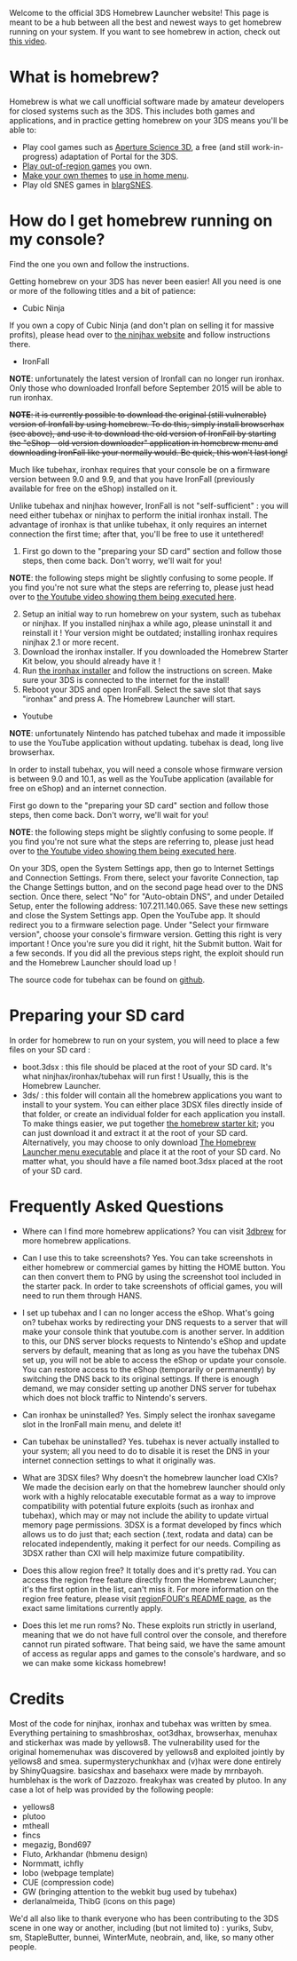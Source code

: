 Welcome to the official 3DS Homebrew Launcher website! This page is meant to be a hub between all the best and newest ways to get homebrew running on your system. 
If you want to see homebrew in action, check out [this video](https://www.youtube.com/watch?v=xryrEpVbCrk).

# What is homebrew?

Homebrew is what we call unofficial software made by amateur developers for closed systems such as the 3DS. This includes both games and applications, and in practice getting homebrew on your 3DS means you'll be able to:
	
- Play cool games such as [Aperture Science 3D](https://github.com/smealum/portal3DS), a free (and still work-in-progress) adaptation of Portal for the 3DS.
- [Play out-of-region games](https://github.com/smealum/regionFOUR) you own.
- [Make your own themes](https://github.com/usagirei/3DS-Theme-Editor/releases) to [use in home menu](https://github.com/astronautlevel2/Anemone3DS/releases).
- Play old SNES games in [blargSNES](http://blargsnes.kuribo64.net/).

# How do I get homebrew running on my console?

Find the one you own and follow the instructions.

Getting homebrew on your 3DS has never been easier! All you need is one or more of the following titles and a bit of patience:

- Cubic Ninja

If you own a copy of Cubic Ninja (and don't plan on selling it for massive profits), please head over to [the ninjhax website](http://smealum.github.io/ninjhax2/) and follow instructions there.

- IronFall

__NOTE__: unfortunately the latest version of Ironfall can no longer run ironhax. Only those who downloaded Ironfall before September 2015 will be able to run ironhax.

~~__NOTE__: it is currently possible to download the original (still vulnerable) version of Ironfall by using homebrew. To do this, simply install browserhax (see above), and use it to download the old version of IronFall by starting the "eShop - old version downloader" application in homebrew menu and downloading IronFall like your normally would. Be quick, this won't last long!~~

Much like tubehax, ironhax requires that your console be on a firmware version between 9.0 and 9.9, and that you have IronFall (previously available for free on the eShop) installed on it.

Unlike tubehax and ninjhax however, IronFall is not "self-sufficient" : you will need either tubehax or ninjhax to perform the initial ironhax install. The advantage of ironhax is that unlike tubehax, it only requires an internet connection the first time; after that, you'll be free to use it untethered!

1. First go down to the "preparing your SD card" section and follow those steps, then come back. Don't worry, we'll wait for you!
			
__NOTE__: the following steps might be slightly confusing to some people. If you find you're not sure what the steps are referring to, please just head over to [the Youtube video showing them being executed here](https://www.youtube.com/watch?v=vwX92Hf0Dsg).
			
2. Setup an initial way to run homebrew on your system, such as tubehax or ninjhax. If you installed ninjhax a while ago, please uninstall it and reinstall it ! Your version might be outdated; installing ironhax requires ninjhax 2.1 or more recent.
3. Download the ironhax installer. If you downloaded the Homebrew Starter Kit below, you should already have it !
4. Run [the ironhax installer](http://smealum.github.io/ninjhax2/installer.zip) and follow the instructions on screen. Make sure your 3DS is connected to the internet for the install!
5. Reboot your 3DS and open IronFall. Select the save slot that says "ironhax" and press A. The Homebrew Launcher will start.

- Youtube

__NOTE__: unfortunately Nintendo has patched tubehax and made it impossible to use the YouTube application without updating. tubehax is dead, long live browserhax. 

In order to install tubehax, you will need a console whose firmware version is between 9.0 and 10.1, as well as the YouTube application (available for free on eShop) and an internet connection. 

First go down to the "preparing your SD card" section and follow those steps, then come back. Don't worry, we'll wait for you!

__NOTE__: the following steps might be slightly confusing to some people. If you find you're not sure what the steps are referring to, please just head over to [the Youtube video showing them being executed here](https://www.youtube.com/watch?v=vwX92Hf0Dsg). 

On your 3DS, open the System Settings app, then go to Internet Settings and Connection Settings. From there, select your favorite Connection, tap the Change Settings button, and on the second page head over to the DNS section. Once there, select "No" for "Auto-obtain DNS", and under Detailed Setup, enter the following address: 107.211.140.065.
Save these new settings and close the System Settings app.
Open the YouTube app. It should redirect you to a firmware selection page.
Under "Select your firmware version", choose your console's firmware version. Getting this right is very important ! Once you're sure you did it right, hit the Submit button.
Wait for a few seconds. If you did all the previous steps right, the exploit should run and the Homebrew Launcher should load up !

The source code for tubehax can be found on [github](https://github.com/smealum/tubehax).

# Preparing your SD card

In order for homebrew to run on your system, you will need to place a few files on your SD card :

- boot.3dsx : this file should be placed at the root of your SD card. It's what ninjhax/ironhax/tubehax will run first ! Usually, this is the Homebrew Launcher.
- 3ds/ : this folder will contain all the homebrew applications you want to install to your system. You can either place 3DSX files directly inside of that folder, or create an individual folder for each application you install.
To make things easier, we put together [the homebrew starter kit](https://smealum.github.io/ninjhax2/starter.zip); you can just download it and extract it at the root of your SD card. Alternatively, you may choose to only download [The Homebrew Launcher menu executable](https://smealum.github.io/ninjhax2/boot.3dsx) and place it at the root of your SD card. 
No matter what, you should have a file named boot.3dsx placed at the root of your SD card. 

# Frequently Asked Questions

- Where can I find more homebrew applications?
     You can visit [3dbrew](http://www.3dbrew.org/wiki/Homebrew_Applications) for more homebrew applications.

- Can I use this to take screenshots?
     Yes. You can take screenshots in either homebrew or commercial games by hitting the HOME button. You can then convert them to PNG by using the screenshot tool included in the starter pack. In order to take screenshots of official games, you will need to run them through HANS.

- I set up tubehax and I can no longer access the eShop. What's going on?
     tubehax works by redirecting your DNS requests to a server that will make your console think that youtube.com is another server. In addition to this, our DNS server blocks requests to Nintendo's eShop and update servers by default, meaning that as long as you have the tubehax DNS set up, you will not be able to access the eShop or update your console. You can restore access to the eShop (temporarily or permanently) by switching the DNS back to its original settings. If there is enough demand, we may consider setting up another DNS server for tubehax which does not block traffic to Nintendo's servers.

- Can ironhax be uninstalled?
     Yes. Simply select the ironhax savegame slot in the IronFall main menu, and delete it!

- Can tubehax be uninstalled?
     Yes. tubehax is never actually installed to your system; all you need to do to disable it is reset the DNS in your internet connection settings to what it originally was.

- What are 3DSX files? Why doesn't the homebrew launcher load CXIs?
     We made the decision early on that the homebrew launcher should only work with a highly relocatable executable format as a way to improve compatibility with potential future exploits (such as ironhax and tubehax), which may or may not include the ability to update virtual memory page permissions. 3DSX is a format developed by fincs which allows us to do just that; each section (.text, rodata and data) can be relocated independently, making it perfect for our needs. Compiling as 3DSX rather than CXI will help maximize future compatibility.

- Does this allow region free?
     It totally does and it's pretty rad. You can access the region free feature directly from the Homebrew Launcher; it's the first option in the list, can't miss it. For more information on the region free feature, please visit [regionFOUR's README page](https://github.com/smealum/regionFOUR/blob/master/README.md), as the exact same limitations currently apply.

- Does this let me run roms?
     No. These exploits run strictly in userland, meaning that we do not have full control over the console, and therefore cannot run pirated software. That being said, we have the same amount of access as regular apps and games to the console's hardware, and so we can make some kickass homebrew!
		 
# Credits

Most of the code for ninjhax, ironhax and tubehax was written by smea. Everything pertaining to smashbroshax, oot3dhax, browserhax, menuhax and stickerhax was made by yellows8. The vulnerability used for the original homemenuhax was discovered by yellows8 and exploited jointly by yellows8 and smea. supermysterychunkhax and (v)hax were done entirely by ShinyQuagsire. basicshax and basehaxx were made by mrnbayoh. humblehax is the work of Dazzozo. freakyhax was created by plutoo. In any case a lot of help was provided by the following people:

- yellows8
- plutoo
- mtheall
- fincs
- megazig, Bond697
- Fluto, Arkhandar (hbmenu design) 
- Normmatt, ichfly 
- lobo (webpage template) 
- CUE (compression code) 
- GW (bringing attention to the webkit bug used by tubehax) 
- derlanalmeida, ThibG (icons on this page)

We'd all also like to thank everyone who has been contributing to the 3DS scene in one way or another, including (but not limited to) : yuriks, Subv, sm, StapleButter, bunnei, WinterMute, neobrain, and, like, so many other people.
